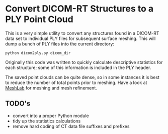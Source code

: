 Convert DICOM-RT Structures to a PLY Point Cloud
================================================

This is a very simple utility to convert any structures found in a DICOM-RT data set to individual PLY files for subsequent surface meshing. This will dump a bunch of PLY files into the current directory:

    python dicom2ply.py dicom_dir

Originally this code was written to quickly calculate descriptive statistics for each structure; some of this information is included in the PLY header.

The saved point clouds can be quite dense, so in some instances it is best to reduce the number of total points prior to meshing. Have a look at [MeshLab](http://meshlab.sourceforge.net/) for meshing and mesh refinement.

TODO's
------
* convert into a proper Python module
* tidy up the statistics calculations
* remove hard coding of CT data file suffixes and prefixes 
